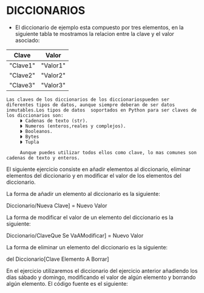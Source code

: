 # DICCIONARIOS

* El diccionario de ejemplo esta compuesto por tres elementos, en la siguiente tabla te mostramos  la relacion entre la clave y el valor asociado:

|Clave|Valor|
|---------|--------|
|"Clave1"   |"Valor1"   |
|"Clave2"      |"Valor2"      |
| "Clave3"  |   "Valor3"   |  

    Las claves de los diccionarios de los diccionariospueden ser diferentes tipos de datos, aunque siempre deberan de ser datos inmutables.Los tipos de datos  soportados en Python para ser claves de los diccionarios son:
         ❥ Cadenas de texto (str).
         ❥ Numeros (enteros,reales y complejos).
         ❥ Booleanos.
         ❥ Bytes
         ❥ Tupla

         Aunque puedes utilizar todos ellos como clave, lo mas comunes son cadenas de texto y enteros.

 El siguiente ejercicio consiste en añadir elementos al diccionario, eliminar elementos del diccionario y en modificar el valor de los elementos del diccionario.

La forma de añadir un elemento al diccionario es la siguiente:

Diccionario/Nueva Clave] = Nuevo Valor

La forma de modificar el valor de un elemento del diccionario es la siguiente:

Diccionario/ClaveQue Se VaAModificar] = Nuevo Valor

La forma de eliminar un elemento del diccionario es la siguiente:

del Diccionario[Clave Elemento A Borrar]

En el ejercicio utilizaremos el diccionario del ejercicio anterior añadiendo los días sábado y domingo, modificando el valor de algún elemento y borrando algún elemento. El código fuente es el siguiente:
        